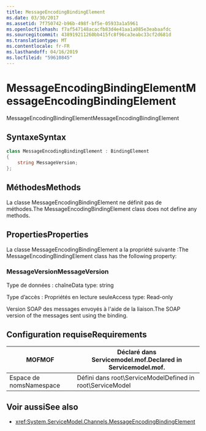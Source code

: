 ```yaml
---
title: MessageEncodingBindingElement
ms.date: 03/30/2017
ms.assetid: 7f750742-b96b-498f-bf5e-05933a1a5961
ms.openlocfilehash: f7af547148acacfb83d4e41aa1a085e3eabaafdc
ms.sourcegitcommit: 438919211260bb415fc8f96ca3eabc33cf2d681d
ms.translationtype: MT
ms.contentlocale: fr-FR
ms.lasthandoff: 04/16/2019
ms.locfileid: "59610845"
---
```

# <a name="messageencodingbindingelement"></a><span data-ttu-id="37309-102">MessageEncodingBindingElement</span><span class="sxs-lookup"><span data-stu-id="37309-102">MessageEncodingBindingElement</span></span>

<span data-ttu-id="37309-103">MessageEncodingBindingElement</span><span class="sxs-lookup"><span data-stu-id="37309-103">MessageEncodingBindingElement</span></span>

## <a name="syntax"></a><span data-ttu-id="37309-104">Syntaxe</span><span class="sxs-lookup"><span data-stu-id="37309-104">Syntax</span></span>

```csharp
class MessageEncodingBindingElement : BindingElement
{
    string MessageVersion;
};
```

## <a name="methods"></a><span data-ttu-id="37309-105">Méthodes</span><span class="sxs-lookup"><span data-stu-id="37309-105">Methods</span></span>

<span data-ttu-id="37309-106">La classe MessageEncodingBindingElement ne définit pas de méthodes.</span><span class="sxs-lookup"><span data-stu-id="37309-106">The MessageEncodingBindingElement class does not define any methods.</span></span>

## <a name="properties"></a><span data-ttu-id="37309-107">Properties</span><span class="sxs-lookup"><span data-stu-id="37309-107">Properties</span></span>

<span data-ttu-id="37309-108">La classe MessageEncodingBindingElement a la propriété suivante :</span><span class="sxs-lookup"><span data-stu-id="37309-108">The MessageEncodingBindingElement class has the following property:</span></span>

### <a name="messageversion"></a><span data-ttu-id="37309-109">MessageVersion</span><span class="sxs-lookup"><span data-stu-id="37309-109">MessageVersion</span></span>

<span data-ttu-id="37309-110">Type de données : chaîne</span><span class="sxs-lookup"><span data-stu-id="37309-110">Data type: string</span></span>

<span data-ttu-id="37309-111">Type d’accès : Propriétés en lecture seule</span><span class="sxs-lookup"><span data-stu-id="37309-111">Access type: Read-only</span></span>

<span data-ttu-id="37309-112">Version SOAP des messages envoyés à l'aide de la liaison.</span><span class="sxs-lookup"><span data-stu-id="37309-112">The SOAP version of the messages sent using the binding.</span></span>

## <a name="requirements"></a><span data-ttu-id="37309-113">Configuration requise</span><span class="sxs-lookup"><span data-stu-id="37309-113">Requirements</span></span>

|<span data-ttu-id="37309-114">MOF</span><span class="sxs-lookup"><span data-stu-id="37309-114">MOF</span></span>|<span data-ttu-id="37309-115">Déclaré dans Servicemodel.mof.</span><span class="sxs-lookup"><span data-stu-id="37309-115">Declared in Servicemodel.mof.</span></span>|
|---------|-----------------------------------|
|<span data-ttu-id="37309-116">Espace de noms</span><span class="sxs-lookup"><span data-stu-id="37309-116">Namespace</span></span>|<span data-ttu-id="37309-117">Défini dans root\ServiceModel</span><span class="sxs-lookup"><span data-stu-id="37309-117">Defined in root\ServiceModel</span></span>|

## <a name="see-also"></a><span data-ttu-id="37309-118">Voir aussi</span><span class="sxs-lookup"><span data-stu-id="37309-118">See also</span></span>

- <xref:System.ServiceModel.Channels.MessageEncodingBindingElement>
